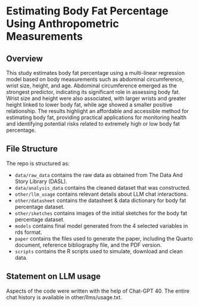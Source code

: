 # Estimating Body Fat Percentage Using Anthropometric Measurements

## Overview

This study estimates body fat percentage using a multi-linear regression model based on body measurements such as abdominal circumference, wrist size, height, and age. Abdominal circumference emerged as the strongest predictor, indicating its significant role in assessing body fat. Wrist size and height were also associated, with larger wrists and greater height linked to lower body fat, while age showed a smaller positive relationship. The results highlight an affordable and accessible method for estimating body fat, providing practical applications for monitoring health and identifying potential risks related to extremely high or low body fat percentage.

## File Structure

The repo is structured as:
-   `data/raw_data` contains the raw data as obtained from The Data And Story Library (DASL).
-   `data/analysis_data` contains the cleaned dataset that was constructed.
-   `other/llm_usage` contains relevant details about LLM chat interactions.
-   `other/datasheet` contains the datasheet & data dictionary for body fat percentage dataset.
-   `other/sketches` contains images of the initial sketches for the body fat percentage dataset.
-   `models` contains final model generated from the 4 selected variables in rds format.
-   `paper` contains the files used to generate the paper, including the Quarto document, reference bibliography file, and the PDF version. 
-   `scripts` contains the R scripts used to simulate, download and clean data.

## Statement on LLM usage

Aspects of the code were written with the help of Chat-GPT 40. The entire chat history is available in other/llms/usage.txt.